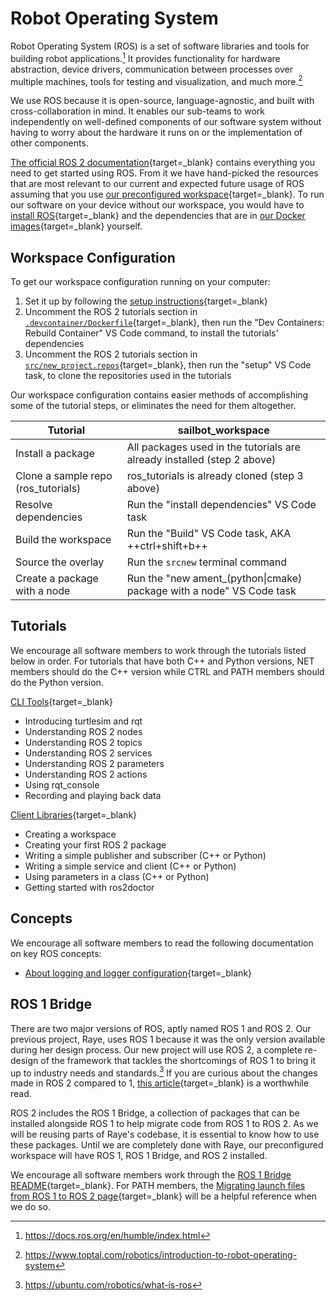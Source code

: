 # Robot Operating System

Robot Operating System (ROS) is a set of software libraries and tools for building robot applications.[^1]
It provides functionality for hardware abstraction, device drivers, communication between processes over
multiple machines, tools for testing and visualization, and much more.[^2]

We use ROS because it is open-source, language-agnostic, and built with cross-collaboration in mind.
It enables our sub-teams to work independently on well-defined components of our software system
without having to worry about the hardware it runs on or the implementation of other components.

[The official ROS 2 documentation](https://docs.ros.org/en/eloquent/index.html){target=_blank} contains everything you need
to get started using ROS. From it we have hand-picked the resources that are most relevant to our current and expected
future usage of ROS assuming that you use [our preconfigured workspace](https://github.com/UBCSailbot/sailbot_workspace){target=_blank}.
To run our software on your device without our workspace, you would have to [install ROS](https://docs.ros.org/en/eloquent/Installation.html){target=_blank}
and the dependencies that are in [our Docker images](https://github.com/UBCSailbot/sailbot_workspace/tree/main/.devcontainer){target=_blank}
yourself.

## Workspace Configuration

To get our workspace configuration running on your computer:

1. Set it up by following the [setup instructions](https://github.com/UBCSailbot/sailbot_workspace#setup){target=_blank}
2. Uncomment the ROS 2 tutorials section in [`.devcontainer/Dockerfile`](https://github.com/UBCSailbot/sailbot_workspace/blob/main/.devcontainer/Dockerfile){target=_blank},
   then run the "Dev Containers: Rebuild Container" VS Code command, to install the tutorials' dependencies
3. Uncomment the ROS 2 tutorials section in [`src/new_project.repos`](https://github.com/UBCSailbot/sailbot_workspace/blob/main/src/new_project.repos){target=_blank},
   then run the "setup" VS Code task, to clone the repositories used in the tutorials

Our workspace configuration contains easier methods of accomplishing some of the tutorial steps, or eliminates the need
for them altogether.

| Tutorial | sailbot_workspace |
| -------- | ----------------- |
| Install a package | All packages used in the tutorials are already installed (step 2 above) |
| Clone a sample repo (ros_tutorials) | ros_tutorials is already cloned (step 3 above) |
| Resolve dependencies | Run the "install dependencies" VS Code task |
| Build the workspace | Run the "Build" VS Code task, AKA ++ctrl+shift+b++ |
| Source the overlay | Run the `srcnew` terminal command |
| Create a package with a node | Run the "new ament_(python\|cmake) package with a node" VS Code task |

## Tutorials

We encourage all software members to work through the tutorials listed below in order.
For tutorials that have both C++ and Python versions, NET members should do the C++ version
while CTRL and PATH members should do the Python version.

[CLI Tools](https://docs.ros.org/en/eloquent/Tutorials.html#beginner-cli-tools){target=_blank}

- Introducing turtlesim and rqt
- Understanding ROS 2 nodes
- Understanding ROS 2 topics
- Understanding ROS 2 services
- Understanding ROS 2 parameters
- Understanding ROS 2 actions
- Using rqt_console
- Recording and playing back data

[Client Libraries](https://docs.ros.org/en/eloquent/Tutorials.html#beginner-client-libraries){target=_blank}

- Creating a workspace
- Creating your first ROS 2 package
- Writing a simple publisher and subscriber (C++ or Python)
- Writing a simple service and client (C++ or Python)
- Using parameters in a class (C++ or Python)
- Getting started with ros2doctor

## Concepts

We encourage all software members to read the following documentation on key ROS concepts:

- [About logging and logger configuration](https://docs.ros.org/en/eloquent/Concepts/Logging.html){target=_blank}

## ROS 1 Bridge

There are two major versions of ROS, aptly named ROS 1 and ROS 2. Our previous project, Raye,
uses ROS 1 because it was the only version available during her design process. Our new project will
use ROS 2, a complete re-design of the framework that tackles the shortcomings of ROS 1 to bring it up
to industry needs and standards.[^3] If you are curious about the changes made in ROS 2 compared to 1,
[this article](http://design.ros2.org/articles/changes.html){target=_blank} is a worthwhile read.

ROS 2 includes the ROS 1 Bridge, a collection of packages that can be installed alongside ROS 1 to help migrate code
from ROS 1 to ROS 2. As we will be reusing parts of Raye's codebase, it is essential to know how to use these packages.
Until we are completely done with Raye, our preconfigured workspace will have ROS 1, ROS 1 Bridge, and ROS 2 installed.

We encourage all software members work through the [ROS 1 Bridge README](https://github.com/ros2/ros1_bridge/blob/master/README.md){target=_blank}.
For PATH members, the [Migrating launch files from ROS 1 to ROS 2 page](https://docs.ros.org/en/eloquent/Tutorials/Launch-files-migration-guide.html){target=_blank}
will be a helpful reference when we do so.

[^1]: <https://docs.ros.org/en/humble/index.html>
[^2]: <https://www.toptal.com/robotics/introduction-to-robot-operating-system>
[^3]: <https://ubuntu.com/robotics/what-is-ros>
